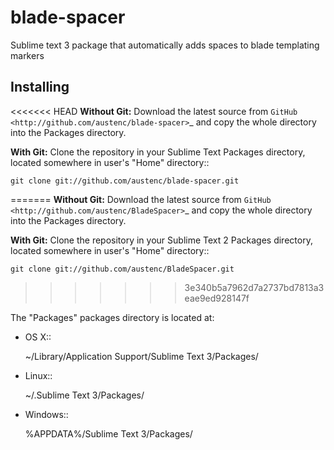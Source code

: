 blade-spacer
============

Sublime text 3 package that automatically adds spaces to blade templating markers

Installing
----------
<<<<<<< HEAD
**Without Git:** Download the latest source from `GitHub <http://github.com/austenc/blade-spacer>`_ and copy the whole directory into the Packages directory.

**With Git:** Clone the repository in your Sublime Text Packages directory, located somewhere in user's "Home" directory::

    git clone git://github.com/austenc/blade-spacer.git
=======
**Without Git:** Download the latest source from `GitHub <http://github.com/austenc/BladeSpacer>`_ and copy the whole directory into the Packages directory.

**With Git:** Clone the repository in your Sublime Text 2 Packages directory, located somewhere in user's "Home" directory::

    git clone git://github.com/austenc/BladeSpacer.git
>>>>>>> 3e340b5a7962d7a2737bd7813a3eae9ed928147f


The "Packages" packages directory is located at:

* OS X::

    ~/Library/Application Support/Sublime Text 3/Packages/

* Linux::

    ~/.Sublime Text 3/Packages/

* Windows::

    %APPDATA%/Sublime Text 3/Packages/